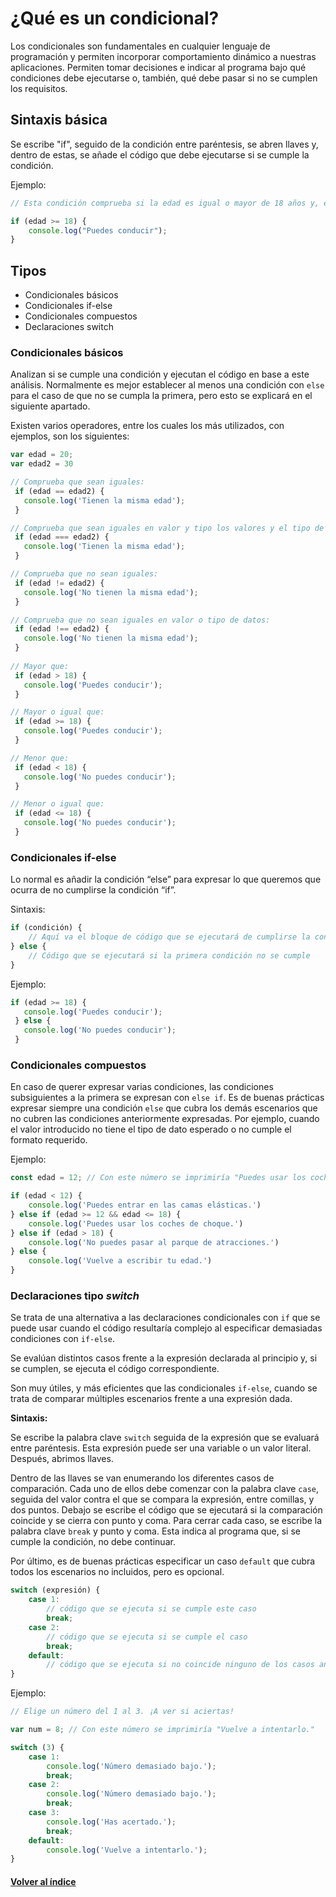 # ¿Qué es un condicional?

Los condicionales son fundamentales en cualquier lenguaje de programación y permiten incorporar comportamiento dinámico a nuestras aplicaciones. Permiten tomar decisiones e indicar al programa bajo qué condiciones debe ejecutarse o, también, qué debe pasar si no se cumplen los requisitos. 


## Sintaxis básica

Se escribe "if", seguido de la condición entre paréntesis, se abren llaves y, dentro de estas, se añade el código que debe ejecutarse si se cumple la condición.

Ejemplo:

```JavaScript
// Esta condición comprueba si la edad es igual o mayor de 18 años y, en ese caso, imprime la cadena de texto indicada.

if (edad >= 18) {
    console.log("Puedes conducir");
}
```

## Tipos

- Condicionales básicos
- Condicionales if-else
- Condicionales compuestos
- Declaraciones switch

### Condicionales básicos

Analizan si se cumple una condición y ejecutan el código en base a este análisis. Normalmente es mejor establecer al menos una condición con `else` para el caso de que no se cumpla la primera, pero esto se explicará en el  siguiente apartado.

Existen varios operadores, entre los cuales los más utilizados, con ejemplos, son los siguientes:

```JavaScript
var edad = 20;
var edad2 = 30

// Comprueba que sean iguales:
 if (edad == edad2) {
   console.log('Tienen la misma edad');
 }

// Comprueba que sean iguales en valor y tipo los valores y el tipo de dato deben coincidir:
 if (edad === edad2) {
   console.log('Tienen la misma edad');
 }

// Comprueba que no sean iguales:
 if (edad != edad2) {
   console.log('No tienen la misma edad');
 }

// Comprueba que no sean iguales en valor o tipo de datos:
 if (edad !== edad2) {
   console.log('No tienen la misma edad');
 }
 
// Mayor que:
 if (edad > 18) {
   console.log('Puedes conducir');
 }

// Mayor o igual que:
 if (edad >= 18) {
   console.log('Puedes conducir');
 }

// Menor que:
 if (edad < 18) {
   console.log('No puedes conducir');
 }

// Menor o igual que:
 if (edad <= 18) {
   console.log('No puedes conducir');
 }
```

### Condicionales if-else

Lo normal es añadir la condición “else” para expresar lo que queremos que ocurra de no cumplirse la condición “if”.

Sintaxis:

```JavaScript
if (condición) {
    // Aquí va el bloque de código que se ejecutará de cumplirse la condición
} else {
    // Código que se ejecutará si la primera condición no se cumple
}
```

Ejemplo:

```JavaScript
if (edad >= 18) {
   console.log('Puedes conducir');
 } else {
   console.log('No puedes conducir');
 }
```


### Condicionales compuestos

En caso de querer expresar varias condiciones, las condiciones subsiguientes a la primera se expresan con `else if`. Es de buenas prácticas expresar siempre una condición `else` que cubra los demás escenarios que no cubren las condiciones anteriormente expresadas. Por ejemplo, cuando el valor introducido no tiene el tipo de dato esperado o no cumple el formato requerido.

Ejemplo:

```JavaScript
const edad = 12; // Con este número se imprimiría "Puedes usar los coches de choque."

if (edad < 12) {
    console.log('Puedes entrar en las camas elásticas.')
} else if (edad >= 12 && edad <= 18) {
    console.log('Puedes usar los coches de choque.')
} else if (edad > 18) {
    console.log('No puedes pasar al parque de atracciones.')
} else {
    console.log('Vuelve a escribir tu edad.')
}
```

### Declaraciones tipo *switch*

Se trata de una alternativa a las declaraciones condicionales con `if` que se puede usar cuando el código resultaría complejo al especificar demasiadas condiciones con `if-else`.

Se evalúan distintos casos frente a la expresión declarada al principio y, si se cumplen, se ejecuta el código correspondiente.

Son muy útiles, y más eficientes que las condicionales `if-else`, cuando se trata de comparar múltiples escenarios frente a una expresión dada.

**Sintaxis:**

Se escribe la palabra clave `switch` seguida de la expresión que se evaluará entre paréntesis. Esta expresión puede ser una variable o un valor literal. Después, abrimos llaves.

Dentro de las llaves se van enumerando los diferentes casos de comparación. Cada uno de ellos debe comenzar con la palabra clave `case`, seguida del valor contra el que se compara la expresión, entre comillas, y dos puntos. Debajo se escribe el código que se ejecutará si la comparación coincide y se cierra con punto y coma. Para cerrar cada caso, se escribe la palabra clave `break` y punto y coma. Esta indica al programa que, si se cumple la condición, no debe continuar.

Por último, es de buenas prácticas especificar un caso `default` que cubra todos los escenarios no incluidos, pero es opcional.

```JavaScript
switch (expresión) {
    case 1:
        // código que se ejecuta si se cumple este caso
        break;
    case 2:
        // código que se ejecuta si se cumple el caso
        break;
    default:
        // código que se ejecuta si no coincide ninguno de los casos anteriores.
}
```

Ejemplo:

```JavaScript
// Elige un número del 1 al 3. ¡A ver si aciertas!

var num = 8; // Con este número se imprimiría "Vuelve a intentarlo."

switch (3) {
    case 1:
        console.log('Número demasiado bajo.');
        break;
    case 2:
        console.log('Número demasiado bajo.');
        break;
    case 3:
        console.log('Has acertado.');
        break;
    default:
        console.log('Vuelve a intentarlo.');
}
```

#### [Volver al índice](0.%20Checkpoint_7.md)